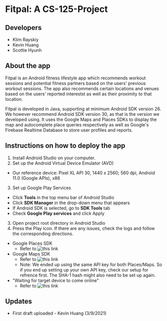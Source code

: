 # Fitpal: A CS-125-Project
## Developers
* Klim Rayskiy
* Kevin Huang
* Scottie Hyunh

## About the app
Fitpal is an Android fitness lifestyle app which recommends workout sessions
and potential fitness partners based on the users' previous workout sessions.
The app also recommends certain locations and venues based on the users' reported
interestst as well as their proximity to that location.

Fitpal is developed in Java, supporting at minimum Android SDK version 26. We however
recommend Android SDK version 30, as that is the version we developed using.
It uses the Google Maps and Places SDKs to display the map and autocomplete place queries
respectively as well as Google's Firebase Realtime Database to store user profiles and reports.

## Instructions on how to deploy the app
1. Install Android Studio on your computer.
2. Set up the Android Virtual Device Emulator (AVD)
  - Our reference device:
    Pixel XL API 30, 1440 x 2560; 560 dpi, Android 11.0 (Google APIs), x86
3. Set up Google Play Services
  - Click **Tools** in the top menu bar of Android Studio 
  - Click **SDK Manager** in the drop-down menu that appears
  - If Android SDK is selected, go to **SDK Tools** tab
  - Check **Google Play services** and click Apply
3. Open project root directory in Android Studio
4. Press the Play icon. If there are any issues, check the logs and follow
the corresponding directions.
  - Google Places SDK
      - Refer to ![this link](https://developers.google.com/maps/documentation/android-sdk/get-api-key)
  - Google Maps SDK
      - Refer to ![this link](https://developers.google.com/maps/documentation/places/android-sdk/get-api-key)
      - Note: We ended up using the same API key for both Places/Maps.
      So if you end up setting up your own API key, check our setup for
      refrence first. The SHA-1 hash might also need to be set up again.
  - "Waiting for target device to come online"
      - Refer to ![this link](https://stackoverflow.com/questions/42816127/waiting-for-target-device-to-come-online)

## Updates
* First draft uploaded - Kevin Huang (3/9/2021)
